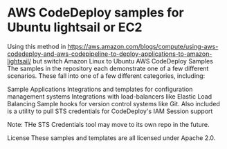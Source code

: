# AWS CodeDeploy samples for Ubuntu lightsail or EC2

Using this method in https://aws.amazon.com/blogs/compute/using-aws-codedeploy-and-aws-codepipeline-to-deploy-applications-to-amazon-lightsail/ but switch Amazon Linux to Ubuntu
AWS CodeDeploy Samples
The samples in the repository each demonstrate one of a few different scenarios. These fall into one of a few different categories, including:

Sample Applications
Integrations and templates for configuration management systems
Integrations with load-balancers like Elastic Load Balancing
Sample hooks for version control systems like Git.
Also included is a utility to pull STS credentials for CodeDeploy's IAM Session support

Note: THe STS Credentials tool may move to its own repo in the future.

License
These samples and templates are all licensed under Apache 2.0.
